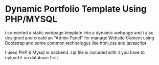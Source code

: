 # Dynamic Portfolio Template Using PHP/MYSQL
i converted a static webpage template into a dynamic webpage and i also designed and creatd an "Admin Panel" for manage Website Content using Bootstrap and some common technologys like html,css and javascript.

I used PHP & Mysql in backend.
sql file is included with it you have to upload it on database first.
